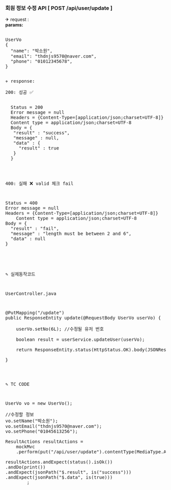 
### 회원 정보 수정 API [ POST /api/user/update ]
&#9992; request : <br>
<strong>params:</strong>
<pre>    
UserVo
{
  "name": "박소원",
  "email": "thdnjs9570@naver.com",
  "phone": "01012345678",
}
<pre>

&#9992; response:

200: 성공 &#9989;
  <pre>
  Status = 200
  Error message = null
  Headers = {Content-Type=[application/json;charset=UTF-8]}
  Content type = application/json;charset=UTF-8
  Body = {
   "result" : "success",
   "message" : null,
   "data" : {
     "result" : true
   }
  }
</pre>


400: 실패 &#10060;
valid 체크 fail
<pre>
Status = 400
Error message = null
Headers = {Content-Type=[application/json;charset=UTF-8]}
    Content type = application/json;charset=UTF-8
Body = {
  "result" : "fail",
  "message" : "length must be between 2 and 6",
  "data" : null
}

</pre>

&#9998; 실제동작코드 <br>

UserController.java
<pre>
@PutMapping("/update")
public ResponseEntity<JSONResult> update(@RequestBody UserVo userVo) {

	userVo.setNo(6L); //수정될 유저 번호

	boolean result = userService.updateUser(userVo);

	return ResponseEntity.status(HttpStatus.OK).body(JSONResult.success(result));

}
</pre>


&#9998; TC CODE
<pre>
UserVo vo = new UserVo();

//수정할 정보
vo.setName("박소원");
vo.setEmail("thdnjs9570@naver.com");
vo.setPhone("01045613256");

ResultActions resultActions =
	mockMvc
	.perform(put("/api/user/update").contentType(MediaType.APPLICATION_JSON).content(new Gson().toJson(vo)));

resultActions.andExpect(status().isOk())
.andDo(print())
.andExpect(jsonPath("$.result", is("success")))
.andExpect(jsonPath("$.data", is(true)))
		;
</pre>
